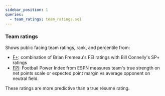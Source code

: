 ```yaml
---
sidebar_position: 1
queries:
  - team_ratings: team_ratings.sql
---
```


### Team ratings 

Shows public facing team ratings, rank, and percentile from: 
- [F+](https://www.bcftoys.com/2024-fplus/): combination of Brian Fremeau's FEI ratings with Bill Connelly's SP+ ratings
- [FPI](https://www.espn.com/college-football/fpi): Football Power Index from ESPN measures team's true strength on net points scale or expected point margin vs average opponent on neutral field.

These ratings are more predictive than a true résumé rating. 


<DataTable data={team_ratings} rows=all rowNumbers=true>
  <Column id=team_name title="Team"/>
  <Column id=conf title="Conference"/>
  <Column id=f_plus_rk title="Rank" colGroup="F+"/>
  <Column id=f_plus fmt=num2 title="Rating" redNegatives=true colGroup="F+"/>
  <Column id=f_plus_ptile fmt=pct title="% tile" contentType=colorscale scaleColor={['#ce5050', 'white', '#6db678']} colGroup="F+"/>
  <Column id=fpi_rk title="Rank" colGroup="FPI"/>
  <Column id=fpi fmt=num2 title="Rating" redNegatives=true colGroup="FPI"/>
  <Column id=fpi_ptile fmt=pct title="% tile" contentType=colorscale scaleColor={['#ce5050', 'white', '#6db678']} colGroup="FPI"/>
</DataTable>




